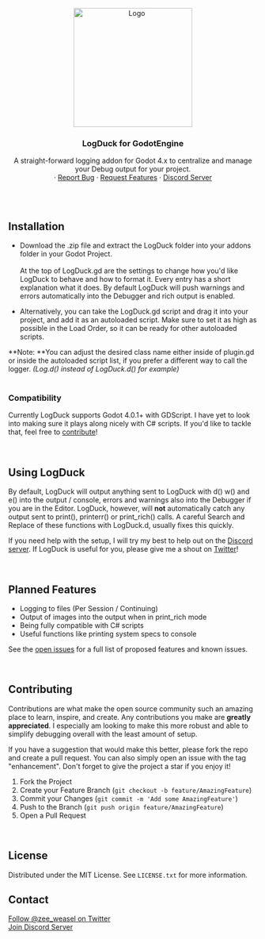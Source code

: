 <a name="readme-top"></a>

<!-- PROJECT SHIELDS -->
<!--
*** I'm using markdown "reference style" links for readability.
*** Reference links are enclosed in brackets [ ] instead of parentheses ( ).
*** See the bottom of this document for the declaration of the reference variables
*** for contributors-url, forks-url, etc. This is an optional, concise syntax you may use.
*** https://www.markdownguide.org/basic-syntax/#reference-style-links
-->


<!-- PROJECT LOGO -->
<div align="center">
    <img src="https://github.com/ZeeWeasel/LogDuck/blob/main/images/icon.png?raw=true" alt="Logo" width="240" height="240">

<h3 align="center">LogDuck for GodotEngine</h3>

  <p align="center">
    A straight-forward logging addon for Godot 4.x to centralize and manage your Debug output for your project.
    <br />
    ·
    <a href="https://github.com/ZeeWeasel/LogDuck/issues/new?labels=bug&template=bug-report---.md">Report Bug</a>
    ·
    <a href="https://github.com/ZeeWeasel/LogDuck/issues/new?labels=enhancement&template=feature-request---.md">Request Features</a>
     ·
    <a href="https://discord.gg/XSWkS2fWJc">Discord Server</a>
	</p>
</div>

<br>
<br>



## Installation

* Download the .zip file and extract the LogDuck folder into your addons folder in your Godot Project.<br><br>At the top of LogDuck.gd are the settings to change how you'd like LogDuck to behave and how to format it. Every entry has a short explanation what it does. By default LogDuck will push warnings and errors automatically into the Debugger and rich output is enabled. 

* Alternatively, you can take the LogDuck.gd script and drag it into your project, and add it as an autoloaded script. 
Make sure to set it as high as possible in the Load Order, so it can be ready for other autoloaded scripts.

**Note: **You can adjust the desired class name either inside of plugin.gd or inside the autoloaded script list, if you prefer a different way to call the logger. _(Log.d() instead of LogDuck.d() for example)_<br><br>

### Compatibility

Currently LogDuck supports Godot 4.0.1+ with GDScript. I have yet to look into making sure it plays along nicely with C# scripts. If you'd like to tackle that, feel free to <a href="#contributing">contribute</a>!

<br>

## Using LogDuck

By default, LogDuck will output anything sent to LogDuck with d() w() and e() into the output / console, errors and warnings also into the Debugger if you are in the Editor. LogDuck, however, will **not** automatically catch any output sent to print(), printerr() or print_rich() calls. A careful Search and Replace of these functions with LogDuck.d, usually fixes this quickly.

If you need help with the setup, I will try my best to help out on the [Discord server](https://discord.gg/XSWkS2fWJc). If LogDuck is useful for you, please give me a shout on [Twitter](https://twitter.com/zee_weasel)!

<br>

## Planned Features

- Logging to files (Per Session / Continuing)
- Output of images into the output when in print_rich mode
- Being fully compatible with C# scripts
- Useful functions like printing system specs to console

See the [open issues](https://github.com/ZeeWeasel/LogDuck/issues) for a full list of proposed features and known issues.

<br>

<!-- CONTRIBUTING -->
## Contributing

Contributions are what make the open source community such an amazing place to learn, inspire, and create. Any contributions you make are **greatly appreciated**. I especially am looking to make this more robust and able to simplify debugging overall with the least amount of setup.

If you have a suggestion that would make this better, please fork the repo and create a pull request. You can also simply open an issue with the tag "enhancement". Don't forget to give the project a star if you enjoy it! 

1. Fork the Project
2. Create your Feature Branch (`git checkout -b feature/AmazingFeature`)
3. Commit your Changes (`git commit -m 'Add some AmazingFeature'`)
4. Push to the Branch (`git push origin feature/AmazingFeature`)
5. Open a Pull Request


<br>

<!-- LICENSE -->
## License

Distributed under the MIT License. See `LICENSE.txt` for more information.



<!-- CONTACT -->
## Contact

[Follow @zee_weasel on Twitter](https://twitter.com/zee_weasel)<br>
[Join Discord Server]((https://discord.gg/XSWkS2fWJc))
